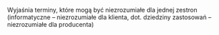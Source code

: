 Wyjaśnia terminy, które mogą być niezrozumiałe dla jednej zestron (informatyczne – niezrozumiałe dla klienta, dot. dziedziny zastosowań – niezrozumiałe dla producenta)